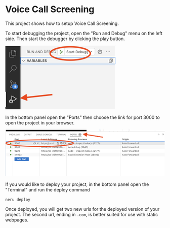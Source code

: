# Voice Call Screening

This project shows how to setup Voice Call Screening.

To start debugging the project, open the "Run and Debug" menu on the left side. Then start the debugger by clicking the play button.

![Starting the debugger in the online workspace](debug.png)

In the bottom panel open the "Ports" then choose the link for port 3000 to open the project in your browser.

![Opening the project link in the online workspace](cc.png)

If you would like to deploy your project, in the bottom panel open the "Terminal" and run the deploy command

```
neru deploy
```

Once deployed, you will get two new urls for the deployed version of your project. The second url, ending in `.com`, is better suited for use with static webpages.